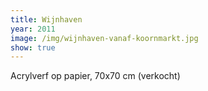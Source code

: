 ```yaml
---
title: Wijnhaven
year: 2011
image: /img/wijnhaven-vanaf-koornmarkt.jpg
show: true
---
```

Acrylverf op papier, 70x70 cm (verkocht)